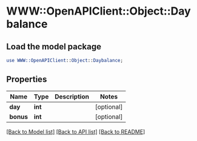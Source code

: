 # WWW::OpenAPIClient::Object::Daybalance

## Load the model package
```perl
use WWW::OpenAPIClient::Object::Daybalance;
```

## Properties
Name | Type | Description | Notes
------------ | ------------- | ------------- | -------------
**day** | **int** |  | [optional] 
**bonus** | **int** |  | [optional] 

[[Back to Model list]](../README.md#documentation-for-models) [[Back to API list]](../README.md#documentation-for-api-endpoints) [[Back to README]](../README.md)


